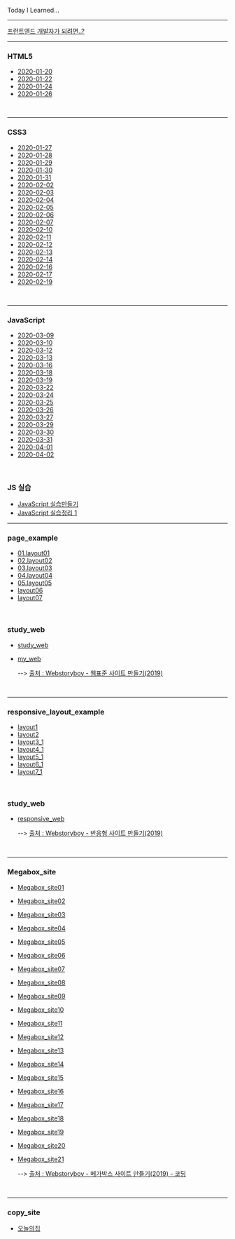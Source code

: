 

Today I Learned...

-----------

[프런트엔드 개발자가 되려면..?](https://github.com/cjdtjr6rl/TIL/blob/master/프런트엔드개발자.md)

-------------

### HTML5

* [2020-01-20](https://github.com/cjdtjr6rl/TIL/blob/master/HTML5/20200120.md)
* [2020-01-22](https://github.com/cjdtjr6rl/TIL/blob/master/HTML5/20200122.md)
* [2020-01-24](https://github.com/cjdtjr6rl/TIL/blob/master/HTML5/20200124.md)
* [2020-01-26](https://github.com/cjdtjr6rl/TIL/blob/master/HTML5/20200126.md)

<br/>

-------------

### CSS3

- [2020-01-27](https://github.com/cjdtjr6rl/TIL/blob/master/CSS3/20200127.md)
- [2020-01-28](https://github.com/cjdtjr6rl/TIL/blob/master/CSS3/20200128.md)
- [2020-01-29](https://github.com/cjdtjr6rl/TIL/blob/master/CSS3/20200129.md)
- [2020-01-30](https://github.com/cjdtjr6rl/TIL/blob/master/CSS3/20200130.md)
- [2020-01-31](https://github.com/cjdtjr6rl/TIL/blob/master/CSS3/20200131.md)
- [2020-02-02](https://github.com/cjdtjr6rl/TIL/blob/master/CSS3/20200202.md)
- [2020-02-03](https://github.com/cjdtjr6rl/TIL/blob/master/CSS3/20200203.md)
- [2020-02-04](https://github.com/cjdtjr6rl/TIL/blob/master/CSS3/20200204.md)
- [2020-02-05](https://github.com/cjdtjr6rl/TIL/blob/master/CSS3/20200205.md)
- [2020-02-06](https://github.com/cjdtjr6rl/TIL/blob/master/CSS3/20200206.md)
- [2020-02-07](https://github.com/cjdtjr6rl/TIL/blob/master/CSS3/20200207.md)
- [2020-02-10](https://github.com/cjdtjr6rl/TIL/blob/master/CSS3/20200210.md)
- [2020-02-11](https://github.com/cjdtjr6rl/TIL/blob/master/CSS3/20200211.md)
- [2020-02-12](https://github.com/cjdtjr6rl/TIL/blob/master/CSS3/20200212.md)
- [2020-02-13](https://github.com/cjdtjr6rl/TIL/blob/master/CSS3/20200213.md)
- [2020-02-14](https://github.com/cjdtjr6rl/TIL/blob/master/CSS3/20200214.md)
- [2020-02-16](https://github.com/cjdtjr6rl/TIL/blob/master/CSS3/20200216.md)
- [2020-02-17](https://github.com/cjdtjr6rl/TIL/blob/master/CSS3/20200217.md)
- [2020-02-19](https://github.com/cjdtjr6rl/TIL/blob/master/CSS3/20200219.md)

<br/>

---

### JavaScript

- [2020-03-09](https://github.com/cjdtjr6rl/TIL/blob/master/JavaScript/20200309.md)
- [2020-03-10](https://github.com/cjdtjr6rl/TIL/blob/master/JavaScript/20200310.md)
- [2020-03-12](https://github.com/cjdtjr6rl/TIL/blob/master/JavaScript/20200312.md)
- [2020-03-13](https://github.com/cjdtjr6rl/TIL/blob/master/JavaScript/20200313.md)
- [2020-03-16](https://github.com/cjdtjr6rl/TIL/blob/master/JavaScript/20200316.md)
- [2020-03-18](https://github.com/cjdtjr6rl/TIL/blob/master/JavaScript/20200318.md)
- [2020-03-19](https://github.com/cjdtjr6rl/TIL/blob/master/JavaScript/20200319.md)
- [2020-03-22](https://github.com/cjdtjr6rl/TIL/blob/master/JavaScript/20200322.md)
- [2020-03-24](https://github.com/cjdtjr6rl/TIL/blob/master/JavaScript/20200324.md)
- [2020-03-25](https://github.com/cjdtjr6rl/TIL/blob/master/JavaScript/20200325.md)
- [2020-03-26](https://github.com/cjdtjr6rl/TIL/blob/master/JavaScript/20200326.md)
- [2020-03-27](https://github.com/cjdtjr6rl/TIL/blob/master/JavaScript/20200327.md)
- [2020-03-29](https://github.com/cjdtjr6rl/TIL/blob/master/JavaScript/20200329.md)
- [2020-03-30](https://github.com/cjdtjr6rl/TIL/blob/master/JavaScript/20200330.md)
- [2020-03-31](https://github.com/cjdtjr6rl/TIL/blob/master/JavaScript/20200331.md)
- [2020-04-01](https://github.com/cjdtjr6rl/TIL/blob/master/JavaScript/20200401.md)
- [2020-04-02](https://github.com/cjdtjr6rl/TIL/blob/master/JavaScript/20200402.md)

<br/>

### JS 실습

- [JavaScript 실습만들기](https://github.com/cjdtjr6rl/TIL/blob/master/JavaScript/JS_study)
- [JavaScript 실습정리 1](https://github.com/cjdtjr6rl/TIL/blob/master/JavaScript/JS_study/js_note1.md)

---

### page_example

- [01.layout01](https://github.com/cjdtjr6rl/TIL/blob/master/personal_study/page_example/01.layout01.html)
- [02.layout02](https://github.com/cjdtjr6rl/TIL/blob/master/personal_study/page_example/02.layout02.html)
- [03.layout03](https://github.com/cjdtjr6rl/TIL/blob/master/personal_study/page_example/03.layout03.html)
- [04.layout04](https://github.com/cjdtjr6rl/TIL/blob/master/personal_study/page_example/04.layout04.html)
- [05.layout05](https://github.com/cjdtjr6rl/TIL/blob/master/personal_study/page_example/05.layout05.html)
- [layout06](https://github.com/cjdtjr6rl/TIL/blob/master/personal_study/page_example/layout06.html)
- [layout07](https://github.com/cjdtjr6rl/TIL/blob/master/personal_study/page_example/layout07.html)

<br/>

### study_web

- [study_web](https://github.com/cjdtjr6rl/TIL/tree/master/personal_study/web)

- [my_web](http://cjdtjr6rl.dothome.co.kr/web/index.html)

  --> [출처 : Webstoryboy - 웹표준 사이트 만들기(2019)](https://www.youtube.com/playlist?list=PL4UVBBIc6giKixok-bC7XVEx0ZFsngr5Z)

<br/>

---

### responsive_layout_example

- [layout1](https://github.com/cjdtjr6rl/TIL/blob/master/personal_study/responsive/layout1.html)
- [layout2](https://github.com/cjdtjr6rl/TIL/blob/master/personal_study/responsive/layout2.html)
- [layout3_1](https://github.com/cjdtjr6rl/TIL/blob/master/personal_study/responsive/layout3_1.html)
- [layout4_1](https://github.com/cjdtjr6rl/TIL/blob/master/personal_study/responsive/layout4_1.html)
- [layout5_1](https://github.com/cjdtjr6rl/TIL/blob/master/personal_study/responsive/layout5_1.html)
- [layout6_1](https://github.com/cjdtjr6rl/TIL/blob/master/personal_study/responsive/layout6_1.html)
- [layout7_1](https://github.com/cjdtjr6rl/TIL/blob/master/personal_study/responsive/layout7_1.html)

<br/>

### study_web

- [responsive_web](https://github.com/cjdtjr6rl/TIL/blob/master/personal_study/responsive/html5/index.html)

  --> [출처 : Webstoryboy - 반응형 사이트 만들기(2019)](https://www.youtube.com/playlist?list=PL4UVBBIc6giL7ygRa-P7UExEKqZgx4t9K)

<br/>

---

### Megabox_site

- [Megabox_site01](https://github.com/cjdtjr6rl/TIL/blob/master/personal_study/mega/index01.html)

- [Megabox_site02](https://github.com/cjdtjr6rl/TIL/blob/master/personal_study/mega/index02.html)

- [Megabox_site03](https://github.com/cjdtjr6rl/TIL/blob/master/personal_study/mega/index03.html)

- [Megabox_site04](https://github.com/cjdtjr6rl/TIL/blob/master/personal_study/mega/index04.html)

- [Megabox_site05](https://github.com/cjdtjr6rl/TIL/blob/master/personal_study/mega/index05.html)

- [Megabox_site06](https://github.com/cjdtjr6rl/TIL/blob/master/personal_study/mega/index06.html)

- [Megabox_site07](https://github.com/cjdtjr6rl/TIL/blob/master/personal_study/mega/index07.html)

- [Megabox_site08](https://github.com/cjdtjr6rl/TIL/blob/master/personal_study/mega/index08.html)

- [Megabox_site09](https://github.com/cjdtjr6rl/TIL/blob/master/personal_study/mega/index09.html)

- [Megabox_site10](https://github.com/cjdtjr6rl/TIL/blob/master/personal_study/mega/index10.html)

- [Megabox_site11](https://github.com/cjdtjr6rl/TIL/blob/master/personal_study/mega/index11.html)

- [Megabox_site12](https://github.com/cjdtjr6rl/TIL/blob/master/personal_study/mega/index12.html)

- [Megabox_site13](https://github.com/cjdtjr6rl/TIL/blob/master/personal_study/mega/index13.html)

- [Megabox_site14](https://github.com/cjdtjr6rl/TIL/blob/master/personal_study/mega/index14.html)

- [Megabox_site15](https://github.com/cjdtjr6rl/TIL/blob/master/personal_study/mega/index15.html)

- [Megabox_site16](https://github.com/cjdtjr6rl/TIL/blob/master/personal_study/mega/index16.html)

- [Megabox_site17](https://github.com/cjdtjr6rl/TIL/blob/master/personal_study/mega/index17.html)

- [Megabox_site18](https://github.com/cjdtjr6rl/TIL/blob/master/personal_study/mega/index18.html)

- [Megabox_site19](https://github.com/cjdtjr6rl/TIL/blob/master/personal_study/mega/index19.html)

- [Megabox_site20](https://github.com/cjdtjr6rl/TIL/blob/master/personal_study/mega/index20.html)

- [Megabox_site21](https://github.com/cjdtjr6rl/TIL/blob/master/personal_study/mega/index21.html)

  --> [출처 : Webstoryboy - 메가박스 사이트 만들기(2019) - 코딩](https://www.youtube.com/playlist?list=PL4UVBBIc6giLfFeY-8w5PWJ6z7iFoVu6G)

<br/>

---

### copy_site

- [오늘의집](https://github.com/cjdtjr6rl/TIL/tree/master/personal_study/my_house)